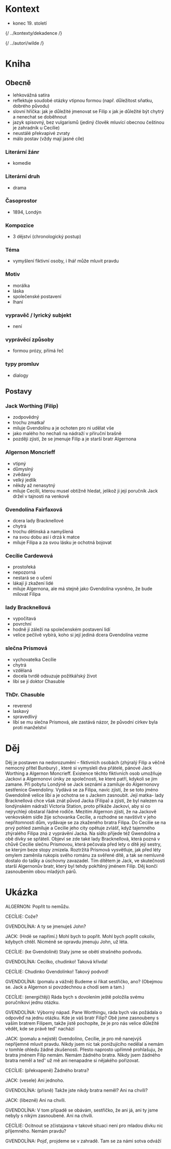 # Kontext
* konec 19. století

{/ ../kontexty/dekadence /}

{/ ../autori/wilde /}

# Kniha
## Obecně
* lehkovážná satira
* reflektuje soudobé otázky vtipnou formou (např. důležitost sňatku, dobrého původu)
* slovní hříčka: jak je důležité jmenovat se Filip x jak je důležité být chytrý a nenechat se doběhnout
* jazyk spisovný, bez vulgarismů (jediný člověk mluvící obecnou češtinou je zahradník u Cecílie)
* neustálé překvapivé zvraty
* málo postav (vždy mají jasné cíle)


### Literární žánr
* komedie

### Literární druh
* drama

### Časoprostor
*  1894, Londýn

### Kompozice
* 3 dějství (chronologický postup)

### Téma
* vymyšlení fiktivní osoby, i lhář může mluvit pravdu

### Motiv
* morálka
* láska
* společenské postavení
* lhaní

### vypravěč / lyrický subjekt
* není

### vyprávěcí způsoby
* formou prózy, přímá řeč

### typy promluv
* dialogy

## Postavy
### Jack Worthing (Filip)
* zodpovědný
* trochu zmatkař
* miluje Gvendolínu a je ochoten pro ni udělat vše
* jako malého ho nechali na nádraží v příruční brašně
* později zjistí, že se jmenuje Filip a je starší bratr Algernona

### Algernon Moncrieff
* vtipný
* důmyslný
* zvědavý
* velký jedlík
* někdy až nenasytný
* miluje Cecílii, kterou musel obtížně hledat, jelikož ji její poručník Jack držel v tajnosti na venkově

### Gvendolína Fairfaxová
* dcera lady Bracknellové
* chytrá
* trochu dětinská a namyšlená
* na svou dobu asi i drzá k matce
* miluje Filipa a za svou lásku je ochotná bojovat

### Cecílie Cardewová
* prostořeká
* nepozorná
* nestará se o učení
* lákají ji zkažení lidé
* miluje Algernona, ale má stejně jako Gvendolína vysněno, že bude milovat Filipa

### lady Bracknellová
* vypočítavá
* povrchní
* hodně jí záleží na společenském postavení lidí
* velice pečlivě vybírá, koho si její jediná dcera Gvendolína vezme

### slečna Prismová
* vychovatelka Cecílie
* chytrá
* vzdělaná
* docela tvrdě odsuzuje požitkářský život
* líbí se jí doktor Chasuble

### ThDr. Chasuble
* reverend
* laskavý
* spravedlivý
* líbí se mu slečna Prismová, ale zastává názor, že původní církev byla proti manželství

# Děj
Děj je postaven na nedorozumění – fiktivních osobách (zhýralý Filip a věčně nemocný přítel Bunbury) , které si vymysleli dva přátelé, pánové Jack Worthing a Algernon Moncrieff. Existence těchto fiktivních osob umožňuje Jackovi a Algernonovi úniky ze společnosti, ke které patří, kdykoli se jim zamane. Při pobytu Londýně se Jack seznámí a zamiluje do Algernonovy sestřenice Gwendoliny. Vydává se za Filipa, navíc zjistí, že se toto jméno Gwendolině velice líbí a je ochotna se s Jackem zasnoubit. Její matka- lady Bracknellová chce však znát původ Jacka (Filipa) a zjistí, že byl nalezen na londýnském nádraží Victoria Station, proto přikáže Jackovi, aby si co nejrychleji obstaral řádné rodiče. Mezitím Algernon zjistí, že na Jackově venkovském sídle žije schovanka Cecilie, a rozhodne se navštívit v jeho nepřítomnosti dům, vydávaje se za zkaženého bratra Filipa. Do Cecilie se na prvý pohled zamiluje a Cecilie jeho city opětuje zvlášť, když tajemného zhýralého Filipa zná z vyprávění Jacka. Na sídlo přijede též Gwendolina a obě dívky se spřátelí. Objeví se zde také lady Bracknellová, která pozná v chůvě Cecilie slečnu Prismovou, která pečovala před lety o dítě její sestry, se kterým beze stopy zmizela. Roztržitá Prismová vysvětluje, jak před léty omylem zaměnila rukopis svého románu za svěřené dítě, a tak se nemluvně dostalo do tašky a úschovny zavazadel. Tím dítětem je Jack, ve skutečnosti starší Algernonův bratr, který byl tehdy pokřtěný jménem Filip. Děj končí zasnoubením obou mladých párů.

# Ukázka
ALGERNON: Popřít to nemůžu.

CECÍLIE: Cože? 

GVENDOLÍNA: A ty se jmenuješ John? 

JACK: (Hrdě se napřímí.) Mohl bych to popřít. Mohl bych popřít cokoliv, kdybych chtěl. Nicméně se opravdu jmenuju John, už léta. 

CECÍLIE: (ke Gvendolíně) Staly jsme se obětí strašného podvodu. 

GVENDOLÍNA: Cecilko, chudinko! Taková křivda! 

CECÍLIE: Chudinko Gvendolínko! Takový podvod! 

GVENDOLÍNA: (pomalu a vážně) Budeme si říkat sestřičko, ano? (Obejmou se. Jack a Algernon si povzdechnou a chodí sem a tam.) 

CECÍLIE: (energičtěji) Ráda bych s dovolením ještě položila svému poručníkovi jednu otázku. 

GVENDOLÍNA: Výborný nápad. Pane Worthingu, ráda bych vás požádala o odpověď na jednu otázku. Kde je váš bratr Filip? Obě jsme zasnoubeny s vaším bratrem Filipem, takže jistě pochopíte, že je pro nás velice důležité vědět, kde se právě teď' nachází

JACK: (pomalu a nejistě) Gvendolíno, Cecílie, je pro mě nanejvýš nepříjemné mluvit pravdu. Nikdy jsem nic tak ponižujícího nedělal a nemám v tomhle ohledu žádné zkušenosti. Přesto naprosto upřímně prohlašuju, že bratra jménem Filip nemám. Nemám žádného bratra. Nikdy jsem žádného bratra neměl a teď' už mě ani nenapadne si nějakého pořizovat. 

CECÍLIE: (překvapeně) Žádného bratra? 

JACK: (vesele) Ani jednoho. 

GVENDOLÍNA: (přísně) Takže jste nikdy bratra neměl? Ani na chvíli?

JACK: (libezně) Ani na chvíli. 

GVENDOLÍNA: V tom případě se obávám, sestřičko, že ani já, ani ty jsme nebyly s nikým zasnoubené. Ani na chvíli. 

CECÍLIE: Ocitnout se zčistajasna v takové situaci není pro mladou dívku nic příjemného. Nemám pravdu? 

GVENDOLÍNA: Pojď, projdeme se v zahradě. Tam se za námi sotva odváží